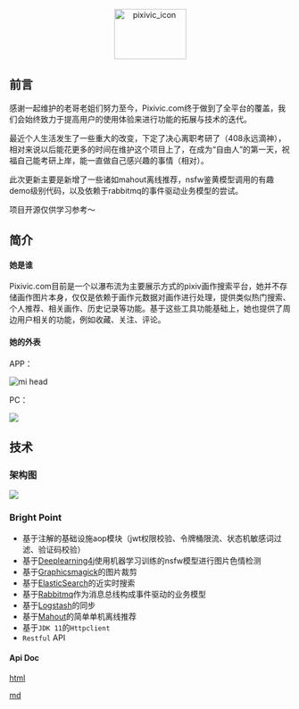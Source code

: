 <p align="center">
<img src="https://pixivic.com/img/icon.9a42bbfa.svg" width = "129" height = "90" alt="pixivic_icon"/>
</p>

## 前言

感谢一起维护的老哥老姐们努力至今，Pixivic.com终于做到了全平台的覆盖，我们会始终致力于提高用户的使用体验来进行功能的拓展与技术的迭代。

最近个人生活发生了一些重大的改变，下定了决心离职考研了（408永远滴神），相对来说以后能花更多的时间在维护这个项目上了，在成为“自由人”的第一天，祝福自己能考研上岸，能一直做自己感兴趣的事情（相对）。

此次更新主要是新增了一些诸如mahout离线推荐，nsfw鉴黄模型调用的有趣demo级别代码，以及依赖于rabbitmq的事件驱动业务模型的尝试。

项目开源仅供学习参考～

 ## 简介
 
 #### 她是谁
 
 Pixivic.com目前是一个以瀑布流为主要展示方式的pixiv画作搜索平台，她并不存储画作图片本身，仅仅是依赖于画作元数据对画作进行处理，提供类似热门搜索、个人推荐、相关画作、历史记录等功能。基于这些工具功能基础上，她也提供了周边用户相关的功能，例如收藏、关注、评论。
 
 #### 她的外表
 
 APP：
 
 ![mi head](https://cdn.jsdelivr.net/gh/OysterQAQ/Blog-Image/mi%20head.png)
 
 PC：
 
 ![](https://cdn.jsdelivr.net/gh/OysterQAQ/Blog-Image/%E6%88%AA%E5%B1%8F2020-07-16%20%E4%B8%8B%E5%8D%884.21.36-min%20(1).png)
 
 

## 技术

### 架构图

![](https://s1.ax1x.com/2020/08/26/dRdNPH.png)

### Bright Point

- 基于注解的基础设施aop模块（jwt权限校验、令牌桶限流、状态机敏感词过滤、验证码校验）
- 基于[Deeplearning4j](https://github.com/eclipse/deeplearning4j)使用机器学习训练的nsfw模型进行图片色情检测
- 基于[Graphicsmagick](http://www.graphicsmagick.org/)的图片裁剪
- 基于[ElasticSearch](https://www.elastic.co/elasticsearch/)的近实时搜索
- 基于[Rabbitmq](https://www.rabbitmq.com/)作为消息总线构成事件驱动的业务模型
- 基于[Logstash](https://www.elastic.co/logstash)的同步
- 基于[Mahout](https://mahout.apache.org/)的简单单机离线推荐
- 基于`JDK 11`的`Httpclient`
- `Restful` API

#### Api Doc

[html](https://github.com/OysterQAQ/Pixiv-Illustration-Collection-Backend/blob/master/Pixivic.com%20Api%20Doc.html)

[md](https://github.com/OysterQAQ/Pixiv-Illustration-Collection-Backend/blob/master/Pixivic.com%20Api%20Doc.md)
